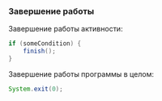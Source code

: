### Завершение работы

Завершение работы активности:

```java
if (someCondition) {
    finish();
}
```

Завершение работы программы в целом:

```java
System.exit(0);
```